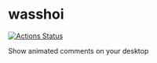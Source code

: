 # wasshoi

[![Actions Status](https://github.com/nanopx/wasshoi/workflows/Build/badge.svg)](https://github.com/nanopx/wasshoi/actions)

Show animated comments on your desktop

